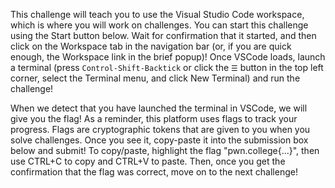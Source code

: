 This challenge will teach you to use the Visual Studio Code workspace, which is where you will work on challenges.
You can start this challenge using the Start button below.
Wait for confirmation that it started, and then click on the Workspace tab in the navigation bar (or, if you are quick enough, the Workspace link in the brief popup)!
Once VSCode loads, launch a terminal (press `Control-Shift-Backtick` or click the `☰` button in the top left corner, select the Terminal menu, and click New Terminal) and run the challenge!

When we detect that you have launched the terminal in VSCode, we will give you the flag!
As a reminder, this platform uses flags to track your progress.
Flags are cryptographic tokens that are given to you when you solve challenges.
Once you see it, copy-paste it into the submission box below and submit! To copy/paste, highlight the flag "pwn.college{...}", then use CTRL+C to copy and CTRL+V to paste.
Then, once you get the confirmation that the flag was correct, move on to the next challenge!
